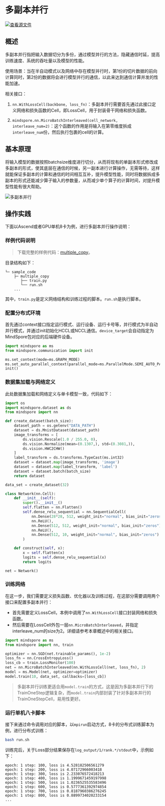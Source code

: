 # 多副本并行

[![查看源文件](https://mindspore-website.obs.cn-north-4.myhuaweicloud.com/website-images/r2.2/resource/_static/logo_source.svg)](https://gitee.com/mindspore/docs/blob/r2.2/tutorials/experts/source_zh_cn/parallel/multiple_copy.md)

## 概述

多副本并行指把输入数据切分为多份，通过模型并行的方法，隐藏通信时延，提高训练速度、系统的吞吐量以及模型的性能。

使用场景：当在半自动模式以及网络中存在模型并行时，第1份的切片数据的前向计算同时，第2份的数据将会进行模型并行的通信，以此来达到通信计算并发的性能加速。

相关接口：

1. `nn.WithLossCell(backbone, loss_fn)`：多副本并行需要首先通过此接口定义网络和损失函数的Cell，即LossCell，用于封装骨干网络和损失函数。

2. `mindspore.nn.MicroBatchInterleaved(cell_network, interleave_num=2)`：这个函数的作用是将输入在第零维度拆成 `interleave_num`份，然后执行包裹的cell的计算。

## 基本原理

将输入模型的数据按照batchsize维度进行切分，从而将现有的单副本形式修改成多副本的形式，使其底层在通信的时候，另一副本进行计算操作，无需等待，这样就能保证多副本的计算和通信的时间相互互补，提升模型性能，同时将数据拆成多副本的形式还能减少算子输入的参数量，从而减少单个算子的计算时间，对提升模型性能有很大帮助。

![多副本并行](https://mindspore-website.obs.cn-north-4.myhuaweicloud.com/website-images/r2.2/docs/mindspore/source_zh_cn/design/images/multi_copy.png)

## 操作实践

下面以Ascend或者GPU单机8卡为例，进行多副本并行操作说明：

### 样例代码说明

> 下载完整的样例代码：[multiple_copy](https://gitee.com/mindspore/docs/tree/r2.2/docs/sample_code/multiple_copy)。

目录结构如下：

```text
└─ sample_code
    ├─ multiple_copy
       ├── train.py
       └── run.sh
    ...
```

其中，`train.py`是定义网络结构和训练过程的脚本。`run.sh`是执行脚本。

### 配置分布式环境

首先通过context接口指定运行模式、运行设备、运行卡号等，并行模式为半自动并行模式，并通过init初始化HCCL或NCCL通信。`device_target`会自动指定为MindSpore包对应的后端硬件设备。

```python
import mindspore as ms
from mindspore.communication import init

ms.set_context(mode=ms.GRAPH_MODE)
ms.set_auto_parallel_context(parallel_mode=ms.ParallelMode.SEMI_AUTO_PARALLEL)
init()
```

### 数据集加载与网络定义

此处数据集加载和网络定义与单卡模型一致，代码如下：

```python
import os
import mindspore.dataset as ds
from mindspore import nn

def create_dataset(batch_size):
    dataset_path = os.getenv("DATA_PATH")
    dataset = ds.MnistDataset(dataset_path)
    image_transforms = [
        ds.vision.Rescale(1.0 / 255.0, 0),
        ds.vision.Normalize(mean=(0.1307,), std=(0.3081,)),
        ds.vision.HWC2CHW()
    ]
    label_transform = ds.transforms.TypeCast(ms.int32)
    dataset = dataset.map(image_transforms, 'image')
    dataset = dataset.map(label_transform, 'label')
    dataset = dataset.batch(batch_size)
    return dataset

data_set = create_dataset(32)

class Network(nn.Cell):
    def __init__(self):
        super().__init__()
        self.flatten = nn.Flatten()
        self.dense_relu_sequential = nn.SequentialCell(
            nn.Dense(28*28, 512, weight_init="normal", bias_init="zeros"),
            nn.ReLU(),
            nn.Dense(512, 512, weight_init="normal", bias_init="zeros"),
            nn.ReLU(),
            nn.Dense(512, 10, weight_init="normal", bias_init="zeros")
        )

    def construct(self, x):
        x = self.flatten(x)
        logits = self.dense_relu_sequential(x)
        return logits

net = Network()
```

### 训练网络

在这一步，我们需要定义损失函数、优化器以及训练过程，在这部分需要调用两个接口来配置多副本并行：

- 首先需要定义LossCell，本例中调用了`nn.WithLossCell`接口封装网络和损失函数。
- 然后需要在LossCell外包一层`nn.MicroBatchInterleaved`，并指定interleave_num的size为2。详细请参考本章概述中的相关接口。

```python
import mindspore as ms
from mindspore import nn, train

optimizer = nn.SGD(net.trainable_params(), 1e-2)
loss_fn = nn.CrossEntropyLoss()
loss_cb = train.LossMonitor(100)
net = nn.MicroBatchInterleaved(nn.WithLossCell(net, loss_fn), 2)
model = ms.Model(net, optimizer=optimizer)
model.train(10, data_set, callbacks=[loss_cb])
```

> 多副本并行训练更适合用`model.train`的方式，这是因为多副本并行下的TrainOneStep逻辑复杂，而`model.train`内部封装了针对多副本并行的TrainOneStepCell，易用性更好。

### 运行单机八卡脚本

接下来通过命令调用对应的脚本，以`mpirun`启动方式，8卡的分布式训练脚本为例，进行分布式训练：

```bash
bash run.sh
```

训练完后，关于Loss部分结果保存在`log_output/1/rank.*/stdout`中，示例如下：

```text
epoch: 1 step: 100, loss is 4.528182506561279
epoch: 1 step: 200, loss is 4.07172966003418
epoch: 1 step: 300, loss is 2.233076572418213
epoch: 1 step: 400, loss is 1.1999671459197998
epoch: 1 step: 500, loss is 1.0236525535583496
epoch: 1 step: 600, loss is 0.5777361392974854
epoch: 1 step: 700, loss is 0.8187960386276245
epoch: 1 step: 800, loss is 0.8899734020233154
...
```
